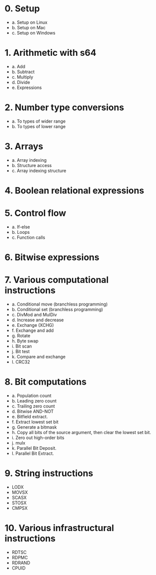 # 0. Setup
 - a. Setup on Linux
 - b. Setup on Mac
 - c. Setup on Windows

# 1. Arithmetic with s64
 - a. Add
 - b. Subtract
 - c. Multiply
 - d. Divide
 - e. Expressions

# 2. Number type conversions
 - a. To types of wider range
 - b. To types of lower range

# 3. Arrays
 - a. Array indexing
 - b. Structure access
 - c. Array indexing structure

# 4. Boolean relational expressions

# 5. Control flow
 - a. If-else
 - b. Loops
 - c. Function calls

# 6. Bitwise expressions

# 7. Various computational instructions
 - a. Conditional move (branchless programming)
 - b. Conditional set (branchless programming)
 - c. DivMod and MulDiv
 - d. Increase and decrease
 - e. Exchange (XCHG)
 - f. Exchange and add
 - g. Rotate
 - h. Byte swap
 - i. Bit scan
 - j. Bit test
 - k. Compare and exchange
 - l. CRC32

# 8. Bit computations
 - a. Population count
 - b. Leading zero count
 - c. Trailing zero count
 - d. Bitwise AND-NOT
 - e. Bitfield extract.
 - f. Extract lowest set bit
 - g. Generate a bitmask
 - h. Copy all bits of the source argument, then clear the lowest set bit.
 - i. Zero out high-order bits
 - j. mulx
 - k. Parallel Bit Deposit.
 - l. Parallel Bit Extract.

# 9. String instructions
 - LODX
 - MOVSX
 - SCASX
 - STOSX
 - CMPSX

# 10. Various infrastructural instructions
 - RDTSC
 - RDPMC
 - RDRAND
 - CPUID
